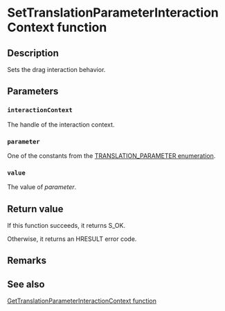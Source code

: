 # SetTranslationParameterInteractionContext function

## Description

Sets the drag interaction behavior.

## Parameters

### `interactionContext`

The handle of the interaction context.

### `parameter`

One of the constants from the [TRANSLATION_PARAMETER enumeration](https://learn.microsoft.com/windows/win32/api/interactioncontext/ne-interactioncontext-translation_parameter).

### `value`

The value of *parameter*.

## Return value

If this function succeeds, it returns S_OK.

Otherwise, it returns an HRESULT error code.

## Remarks

## See also

[GetTranslationParameterInteractionContext function](https://learn.microsoft.com/windows/win32/api/interactioncontext/nf-interactioncontext-gettranslationparameterinteractioncontext)